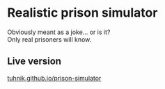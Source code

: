 # Realistic prison simulator
Obviously meant as a joke... or is it? <br>
Only real prisoners will know.


## Live version
[tuhnik.github.io/prison-simulator](https://tuhnik.github.io/prison-simulator/)